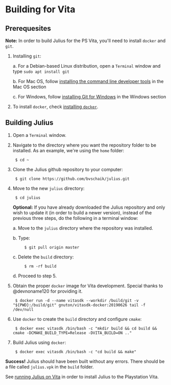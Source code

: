 # Building for Vita

## Prerequesites

**Note:** In order to build Julius for the PS Vita, you'll need to install `docker` and `git`.

1. Installing `git`:

    a. For a Debian-based Linux distribution, open a `Terminal` window and type `sudo apt install git`

    b. For Mac OS, follow [installing the command line developer tools](building_macos.md#installing-the-command-line-developer-tools) in the Mac OS section

    c. For Windows, follow [installing Git for Windows](building_windows.md#installing-git-for-windows-optional) in the Windows section

2. To install `docker`, check [installing `docker`](installing_docker.md).


## Building Julius

1. Open a `Terminal` window.

2. Navigate to the directory where you want the repository folder to be installed. As an example, we're using the `home` folder:

        $ cd ~

3. Clone the Julius github repository to your computer:

        $ git clone https://github.com/bvschaik/julius.git

4. Move to the new `julius` directory:

        $ cd julius

    **Optional:** If you have already downloaded the Julius repository and only wish to update it (in order to build a newer version), instead of the previous three steps, do the following in a terminal window:

    a. Move to the `julius` directory where the repository was installed.

    b. Type:

            $ git pull origin master

    c. Delete the `build` directory:

            $ rm -rf build

    d. Proceed to step 5.

5. Obtain the proper `docker` image for Vita development. Special thanks to @devnoname120 for providing it.

        $ docker run -d --name vitasdk --workdir /build/git -v "${PWD}:/build/git" gnuton/vitasdk-docker:20190626 tail -f /dev/null

6. Use `docker` to create the `build` directory and configure `cmake`:

        $ docker exec vitasdk /bin/bash -c "mkdir build && cd build && cmake -DCMAKE_BUILD_TYPE=Release -DVITA_BUILD=ON .."

7. Build Julius using `docker`:

        $ docker exec vitasdk /bin/bash -c "cd build && make"

**Success!** Julius should have been built without any errors. There should be a file called `julius.vpk` in the `build` folder.

See [running Julius on Vita](../RUNNING.md#vita) in order to install Julius to the Playstation Vita.
